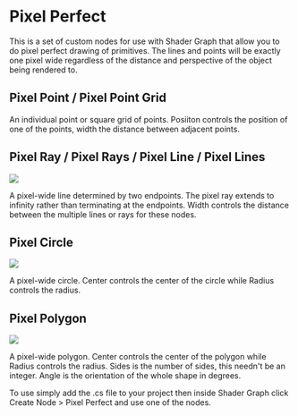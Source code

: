# Pixel Perfect

This is a set of custom nodes for use with Shader Graph that allow you to do pixel perfect drawing of primitives. The lines and points will be exactly one pixel wide regardless of the distance and perspective of the object being rendered to.

## Pixel Point / Pixel Point Grid

An individual point or square grid of points. Posiiton controls the position of one of the points, width the distance between adjacent points.

## Pixel Ray / Pixel Rays / Pixel Line / Pixel Lines

![](https://media.giphy.com/media/9DppWGWR0eGpJ774dF/giphy.gif)

A pixel-wide line determined by two endpoints. The pixel ray extends to infinity rather than terminating at the endpoints. Width controls the distance between the multiple lines or rays for these nodes.

## Pixel Circle

![](https://media.giphy.com/media/5821ScmvECB4hphcJl/giphy.gif)

A pixel-wide circle. Center controls the center of the circle while Radius controls the radius.

## Pixel Polygon

![](https://media.giphy.com/media/8hZ9I0vajgeCTYAZO9/giphy.gif)

A pixel-wide polygon. Center controls the center of the polygon while Radius controls the radius. Sides is the number of sides, this needn't be an integer. Angle is the orientation of the whole shape in degrees.

To use simply add the .cs file to your project then inside Shader Graph click Create Node > Pixel Perfect and use one of the nodes.
